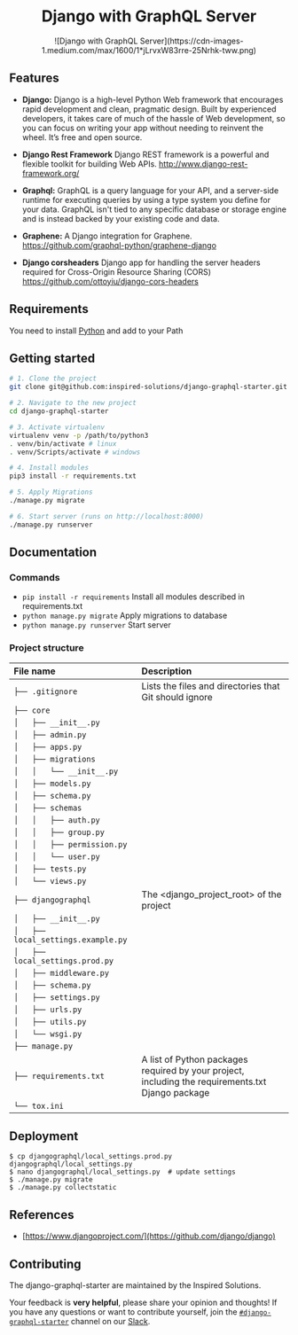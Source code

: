 <h1 align="center"><strong>Django with GraphQL Server</strong></h1>

<center>![Django with GraphQL Server](https://cdn-images-1.medium.com/max/1600/1*jLrvxW83rre-25Nrhk-tww.png)</center>

## Features

- **Django:** Django is a high-level Python Web framework that encourages rapid development and clean, pragmatic design. Built by experienced developers,
it takes care of much of the hassle of Web development, so you can focus on writing your app without needing to reinvent the wheel. It’s free and open source.

- **Django Rest Framework** Django REST framework is a powerful and flexible toolkit for building Web APIs. <http://www.django-rest-framework.org/>

- **Graphql:** GraphQL is a query language for your API, and a server-side runtime for executing queries by using a type system you define for your data.
GraphQL isn't tied to any specific database or storage engine and is instead backed by your existing code and data.

- **Graphene:** A Django integration for Graphene. <https://github.com/graphql-python/graphene-django>

- **Django corsheaders** Django app for handling the server headers required for Cross-Origin Resource Sharing
(CORS) <https://github.com/ottoyiu/django-cors-headers>

## Requirements
You need to install [Python](https://www.python.org/downloads/) and add to your Path

## Getting started

```sh
# 1. Clone the project
git clone git@github.com:inspired-solutions/django-graphql-starter.git

# 2. Navigate to the new project
cd django-graphql-starter

# 3. Activate virtualenv
virtualenv venv -p /path/to/python3
. venv/bin/activate # linux
. venv/Scripts/activate # windows

# 4. Install modules
pip3 install -r requirements.txt

# 5. Apply Migrations
./manage.py migrate

# 6. Start server (runs on http://localhost:8000)
./manage.py runserver
```

## Documentation

### Commands

* `pip install -r requirements` Install all modules described in requirements.txt
* `python manage.py migrate` Apply migrations to database
* `python manage.py runserver` Start server

### Project structure
| File name | Description|
|:---|:---|
|`├── .gitignore`| Lists the files and directories that Git should ignore |
|`├── core`| |
|`│   ├── __init__.py`||
|`│   ├── admin.py`||
|`│   ├── apps.py`||
|`│   ├── migrations`||
|`│   │   └── __init__.py`||
|`│   ├── models.py`||
|`│   ├── schema.py`||
|`│   ├── schemas`||
|`│   │   ├── auth.py`||
|`│   │   ├── group.py`||
|`│   │   ├── permission.py`||
|`│   │   └── user.py`||
|`│   ├── tests.py`||
|`│   └── views.py`||
|`├── djangographql`| The <django_project_root> of the project |
|`│   ├── __init__.py`||
|`│   ├── local_settings.example.py`||
|`│   ├── local_settings.prod.py`||
|`│   ├── middleware.py`||
|`│   ├── schema.py`||
|`│   ├── settings.py`||
|`│   ├── urls.py`||
|`│   ├── utils.py`||
|`│   └── wsgi.py`||
|`├── manage.py`||
|`├── requirements.txt`| A list of Python packages required by your project, including the requirements.txt Django package |
|`└── tox.ini`||



## Deployment

```
$ cp djangographql/local_settings.prod.py djangographql/local_settings.py
$ nano djangographql/local_settings.py  # update settings
$ ./manage.py migrate
$ ./manage.py collectstatic
```

## References
- [https://www.djangoproject.com/](https://github.com/django/django)

## Contributing

The django-graphql-starter are maintained by the Inspired Solutions.

Your feedback is **very helpful**, please share your opinion and thoughts! If you have any questions or want to contribute yourself, join the [`#django-graphql-starter`](https://inspired-solutions.slack.com/messages/django-graphql-starter) channel on our [Slack](https://inspired-solutions.slack.com/).
